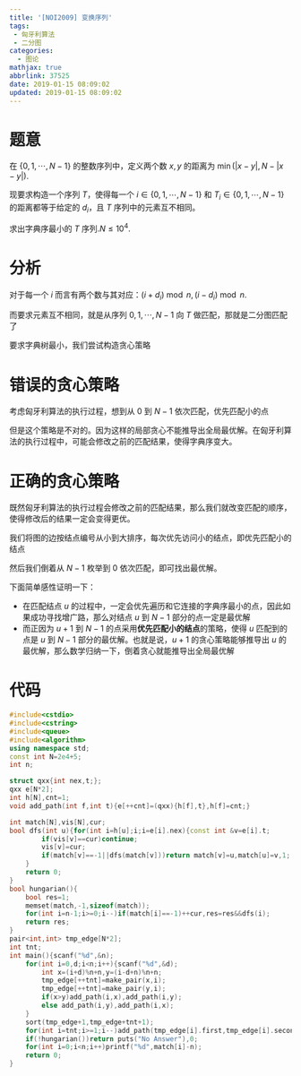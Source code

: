```yaml
---
title: '[NOI2009] 变换序列'
tags:
 - 匈牙利算法
 - 二分图
categories:
  - 图论
mathjax: true
abbrlink: 37525
date: 2019-01-15 08:09:02
updated: 2019-01-15 08:09:02
---
```


# 题意

在 $\{0,1,\cdots,N-1\}$ 的整数序列中，定义两个数 $x,y$ 的距离为 $\min(|x-y|,N-|x-y|)$.

现要求构造一个序列 $T$，使得每一个 $i\in \{0,1,\cdots,N-1\}$ 和 $T_i\in\{0,1,\cdots,N-1\}$ 的距离都等于给定的 $d_i$，且 $T$ 序列中的元素互不相同。

求出字典序最小的 $T$ 序列.$N\leq 10^4$.

<!--more-->

# 分析

对于每一个 $i$ 而言有两个数与其对应：$(i+d_i)\bmod n,(i-d_i)\bmod n$.

而要求元素互不相同，就是从序列 $0,1,\cdots,N-1$ 向 $T$ 做匹配，那就是二分图匹配了

要求字典树最小，我们尝试构造贪心策略

# 错误的贪心策略

考虑匈牙利算法的执行过程，想到从 $0$ 到 $N-1$ 依次匹配，优先匹配小的点

但是这个策略是不对的。因为这样的局部贪心不能推导出全局最优解。在匈牙利算法的执行过程中，可能会修改之前的匹配结果，使得字典序变大。

# 正确的贪心策略

既然匈牙利算法的执行过程会修改之前的匹配结果，那么我们就改变匹配的顺序，使得修改后的结果一定会变得更优。

我们将图的边按结点编号从小到大排序，每次优先访问小的结点，即优先匹配小的结点

然后我们倒着从 $N-1$ 枚举到 $0$ 依次匹配，即可找出最优解。

下面简单感性证明一下：

- 在匹配结点 $u$ 的过程中，一定会优先遍历和它连接的字典序最小的点，因此如果成功寻找增广路，那么对结点 $u$ 到 $N-1$ 部分的点一定是最优解
- 而正因为 $u+1$ 到 $N-1$ 的点采用**优先匹配小的结点**的策略，使得 $u$ 匹配到的点是 $u$ 到 $N-1$ 部分的最优解。也就是说，$u+1$ 的贪心策略能够推导出 $u$ 的最优解，那么数学归纳一下，倒着贪心就能推导出全局最优解

# 代码

```cpp
#include<cstdio>
#include<cstring>
#include<queue>
#include<algorithm>
using namespace std;
const int N=2e4+5;
int n;

struct qxx{int nex,t;};
qxx e[N*2];
int h[N],cnt=1;
void add_path(int f,int t){e[++cnt]=(qxx){h[f],t},h[f]=cnt;}

int match[N],vis[N],cur;
bool dfs(int u){for(int i=h[u];i;i=e[i].nex){const int &v=e[i].t;
		if(vis[v]==cur)continue;
		vis[v]=cur;
		if(match[v]==-1||dfs(match[v]))return match[v]=u,match[u]=v,1;
	}
	return 0;
}
bool hungarian(){
	bool res=1;
	memset(match,-1,sizeof(match));
	for(int i=n-1;i>=0;i--)if(match[i]==-1)++cur,res=res&&dfs(i);
	return res;
}
pair<int,int> tmp_edge[N*2];
int tnt;
int main(){scanf("%d",&n);
	for(int i=0,d;i<n;i++){scanf("%d",&d);
		int x=(i+d)%n+n,y=(i-d+n)%n+n;
		tmp_edge[++tnt]=make_pair(x,i);
		tmp_edge[++tnt]=make_pair(y,i);
		if(x>y)add_path(i,x),add_path(i,y);
		else add_path(i,y),add_path(i,x);
	}
	sort(tmp_edge+1,tmp_edge+tnt+1);
	for(int i=tnt;i>=1;i--)add_path(tmp_edge[i].first,tmp_edge[i].second);
	if(!hungarian())return puts("No Answer"),0;
	for(int i=0;i<n;i++)printf("%d",match[i]-n);
	return 0;
}
```


